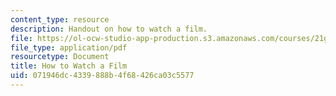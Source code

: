 ```yaml
---
content_type: resource
description: Handout on how to watch a film.
file: https://ol-ocw-studio-app-production.s3.amazonaws.com/courses/21g-052-french-film-classics-spring-2015/071946dc4339888b4f68426ca03c5577_MIT21G_052S15_Watch_a_Film.pdf
file_type: application/pdf
resourcetype: Document
title: How to Watch a Film
uid: 071946dc-4339-888b-4f68-426ca03c5577
---
```

